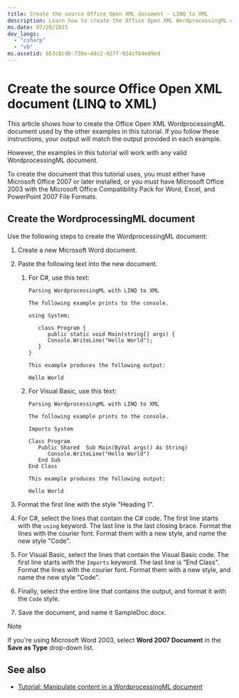 ```yaml
---
title: Create the source Office Open XML document - LINQ to XML
description: Learn how to create the Office Open XML WordprocessingML document used by the other examples in this tutorial.
ms.date: 07/20/2015
dev_langs:
  - "csharp"
  - "vb"
ms.assetid: 653c8cdb-73be-4dc2-927f-924cfb4ed9ed
---
```


# Create the source Office Open XML document (LINQ to XML)

This article shows how to create the Office Open XML WordprocessingML document used by the other examples in this tutorial. If you follow these instructions, your output will match the output provided in each example.

However, the examples in this tutorial will work with any valid WordprocessingML document.

To create the document that this tutorial uses, you must either have Microsoft Office 2007 or later installed, or you must have Microsoft Office 2003 with the Microsoft Office Compatibility Pack for Word, Excel, and PowerPoint 2007 File Formats.

## Create the WordprocessingML document

Use the following steps to create the WordprocessingML document:

1. Create a new Microsoft Word document.
1. Paste the following text into the new document.
   1. For C#, use this text:

         ```text
         Parsing WordprocessingML with LINQ to XML

         The following example prints to the console.

         using System;

            class Program {
               public static void Main(string[] args) {
               Console.WriteLine("Hello World");
            }
         }

         This example produces the following output:

         Hello World
         ```

   1. For Visual Basic, use this text:

      ```text
      Parsing WordprocessingML with LINQ to XML

      The following example prints to the console.

      Imports System

      Class Program
         Public Shared  Sub Main(ByVal args() As String)
            Console.WriteLine("Hello World")
         End Sub
      End Class

      This example produces the following output:

      Hello World
      ```

1. Format the first line with the style "Heading 1".
1. For C#, select the lines that contain the C# code. The first line starts with the `using` keyword. The last line is the last closing brace. Format the lines with the courier font. Format them with a new style, and name the new style "Code".
1. For Visual Basic, select the lines that contain the Visual Basic code. The first line starts with the `Imports` keyword. The last line is "End Class". Format the lines with the courier font. Format them with a new style, and name the new style "Code".
1. Finally, select the entire line that contains the output, and format it with the `Code` style.
1. Save the document, and name it SampleDoc.docx.

> [!NOTE]
> If you're using Microsoft Word 2003, select **Word 2007 Document** in the **Save as Type** drop-down list.

## See also

- [Tutorial: Manipulate content in a WordprocessingML document](xml-shape-wordprocessingml-documents.md)
